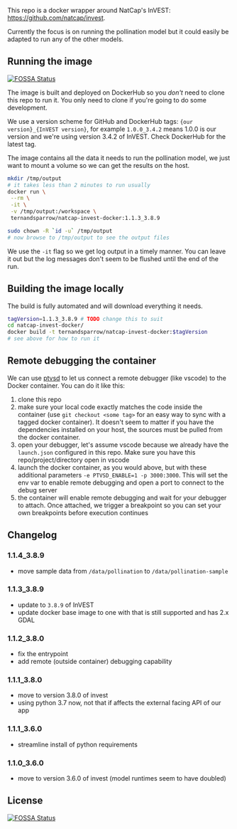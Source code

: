 This repo is a docker wrapper around NatCap's InVEST:
https://github.com/natcap/invest.

Currently the focus is on running the pollination model but it could easily be
adapted to run any of the other models.

## Running the image
[![FOSSA Status](https://app.fossa.io/api/projects/git%2Bgithub.com%2Fternandsparrow%2Fnatcap-invest-docker.svg?type=shield)](https://app.fossa.io/projects/git%2Bgithub.com%2Fternandsparrow%2Fnatcap-invest-docker?ref=badge_shield)


The image is built and deployed on DockerHub so you *don't* need to clone this
repo to run it. You only need to clone if you're going to do some development.

We use a version scheme for GitHub and DockerHub tags: `{our version}_{InVEST
version}`, for example `1.0.0_3.4.2` means 1.0.0 is our version and we're using
version 3.4.2 of InVEST. Check DockerHub for the latest tag.

The image contains all the data it needs to run the pollination model, we just
want to mount a volume so we can get the results on the host.
```bash
mkdir /tmp/output
# it takes less than 2 minutes to run usually
docker run \
 --rm \
 -it \
 -v /tmp/output:/workspace \
 ternandsparrow/natcap-invest-docker:1.1.3_3.8.9

sudo chown -R `id -u` /tmp/output
# now browse to /tmp/output to see the output files
```
We use the `-it` flag so we get log output in a timely manner. You can leave it
out but the log messages don't seem to be flushed until the end of the run.

## Building the image locally

The build is fully automated and will download everything it needs.
```bash
tagVersion=1.1.3_3.8.9 # TODO change this to suit
cd natcap-invest-docker/
docker build -t ternandsparrow/natcap-invest-docker:$tagVersion
# see above for how to run it
```

## Remote debugging the container
We can use [ptvsd](https://github.com/microsoft/ptvsd) to let us connect a
remote debugger (like vscode) to the Docker container. You can do it like this:

  1. clone this repo
  1. make sure your local code exactly matches the code inside the container
     (use `git checkout <some tag>` for an easy way to sync with a tagged docker
     container). It doesn't seem to matter if you have the dependencies
     installed on your host, the sources must be pulled from the docker
     container.
  1. open your debugger, let's assume vscode because we already have the
     `launch.json` configured in this repo. Make sure you have this
     repo/project/directory open in vscode
  1. launch the docker container, as you would above, but with these additional
     parameters `-e PTVSD_ENABLE=1 -p 3000:3000`. This will set the env var to
     enable remote debugging and open a port to connect to the debug server
  1. the container will enable remote debugging and wait for your debugger to
     attach. Once attached, we trigger a breakpoint so you can set your own
     breakpoints before execution continues

## Changelog

### 1.1.4_3.8.9

 - move sample data from `/data/pollination` to `/data/pollination-sample`

### 1.1.3_3.8.9

 - update to `3.8.9` of InVEST
 - update docker base image to one with that is still supported and has 2.x GDAL

### 1.1.2_3.8.0

 - fix the entrypoint
 - add remote (outside container) debugging capability

### 1.1.1_3.8.0

 - move to version 3.8.0 of invest
 - using python 3.7 now, not that if affects the external facing API of our app

### 1.1.1_3.6.0

 - streamline install of python requirements

### 1.1.0_3.6.0

 - move to version 3.6.0 of invest (model runtimes seem to have doubled)


## License
[![FOSSA Status](https://app.fossa.io/api/projects/git%2Bgithub.com%2Fternandsparrow%2Fnatcap-invest-docker.svg?type=large)](https://app.fossa.io/projects/git%2Bgithub.com%2Fternandsparrow%2Fnatcap-invest-docker?ref=badge_large)